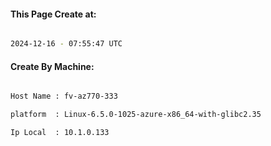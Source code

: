 
   
#### This Page Create at:

```bash

2024-12-16 - 07:55:47 UTC

```

#### Create By Machine:

```bash

Host Name : fv-az770-333

platform  : Linux-6.5.0-1025-azure-x86_64-with-glibc2.35

Ip Local  : 10.1.0.133

```

